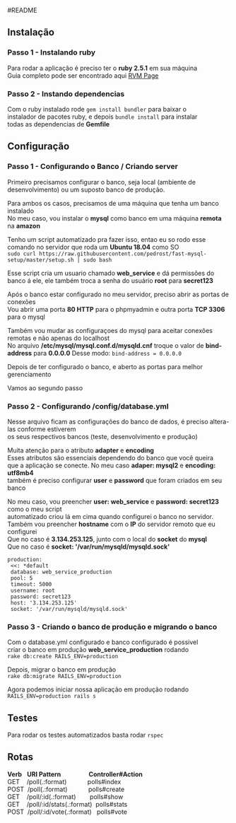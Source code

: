 #README

## Instalação

### Passo 1 - Instalando ruby

Para rodar a aplicação é preciso ter o **ruby 2.5.1** em sua máquina  
Guia completo pode ser encontrado aqui [RVM Page](https://rvm.io/) 

### Passo 2 - Instando dependencias

Com o ruby instalado rode `gem install bundler` para baixar o  
instalador de pacotes ruby, e depois `bundle install` para instalar  
todas as dependencias de **Gemfile**  

## Configuração

### Passo 1 - Configurando o Banco / Criando server

Primeiro precisamos configurar o banco, seja local (ambiente de desenvolvimento) ou um suposto banco de produção.  

Para ambos os casos, precisamos de uma máquina que tenha um banco instalado  
No meu caso, vou instalar o **mysql** como banco em uma máquina **remota** na **amazon**  

Tenho um script automatizado pra fazer isso, entao eu so rodo esse comando no servidor que roda um **Ubuntu 18.04** como SO  
```sudo curl https://raw.githubusercontent.com/pedrost/fast-mysql-setup/master/setup.sh | sudo bash```

Esse script cria um usuario chamado **web_service** e dá permissões do banco á ele, ele também troca a senha do usuário **root** para **secret123**

Após o banco estar configurado no meu servidor, preciso abrir as portas de conexões  
Vou abrir uma porta **80 HTTP** para o phpmyadmin e outra porta **TCP 3306** para o mysql

Também vou mudar as configuraçoes do mysql para aceitar conexões remotas e não apenas do localhost  
No arquivo **/etc/mysql/mysql.conf.d/mysqld.cnf** troque o valor de **bind-address** para **0.0.0.0**
Desse modo: `bind-address = 0.0.0.0`

Depois de ter configurado o banco, e aberto as portas para melhor gerenciamento  

Vamos ao segundo passo  

### Passo 2 - Configurando /config/database.yml

Nesse arquivo ficam as configurações do banco de dados, é preciso altera-las conforme estiverem  
os seus respectivos bancos (teste, desenvolvimento e produção)  

Muita atenção para o atributo **adapter** e **encoding**  
Esses atributos são essenciais dependendo do banco que você queira  
que a aplicação se conecte. No meu caso **adaper: mysql2** e **encoding: utf8mb4**  
também é preciso configurar **user** e **password** que foram criados em seu banco  

No meu caso, vou preencher **user: web_service** e **password: secret123** como o meu script  
automatizado criou lá em cima quando configurei o banco no servidor.  
Também vou preencher **hostname** com o **IP** do servidor remoto que eu configurei  
Que no caso é **3.134.253.125**, junto com o local do **socket** do **mysql**  
Que no caso é **socket: '/var/run/mysqld/mysqld.sock'**  

```
production:
 <<: *default
 database: web_service_production
 pool: 5
 timeout: 5000
 username: root
 password: secret123
 host: '3.134.253.125'
 socket: '/var/run/mysqld/mysqld.sock'
```

### Passo 3 - Criando o banco de produção e migrando o banco

Com o database.yml configurado e banco configurado é possivel  
criar o banco em produção **web_service_production** rodando  
```rake db:create RAILS_ENV=production```

Depois, migrar o banco em produção  
```rake db:migrate RAILS_ENV=production```

Agora podemos iniciar nossa aplicação em produção rodando   
```RAILS_ENV=production rails s```

## Testes

Para rodar os testes automatizados basta rodar ```rspec```  

## Rotas

**Verb**&nbsp;&nbsp;&nbsp;**URI&nbsp;Pattern**&nbsp;&nbsp;&nbsp;&nbsp;&nbsp;&nbsp;&nbsp;&nbsp;&nbsp;&nbsp;&nbsp;&nbsp;&nbsp;&nbsp;&nbsp;&nbsp;**Controller#Action**&nbsp;&nbsp;  
GET&nbsp;&nbsp;&nbsp;&nbsp;/poll(.:format)&nbsp;&nbsp;&nbsp;&nbsp;&nbsp;&nbsp;&nbsp;&nbsp;&nbsp;&nbsp;&nbsp;&nbsp;polls#index&nbsp;&nbsp;  
POST&nbsp;&nbsp;/poll(.:format)&nbsp;&nbsp;&nbsp;&nbsp;&nbsp;&nbsp;&nbsp;&nbsp;&nbsp;&nbsp;&nbsp;&nbsp;polls#create&nbsp;&nbsp;  
GET&nbsp;&nbsp;&nbsp;&nbsp;/poll/:id(.:format)&nbsp;&nbsp;&nbsp;&nbsp;&nbsp;&nbsp;&nbsp;&nbsp;polls#show&nbsp;&nbsp;  
GET&nbsp;&nbsp;&nbsp;&nbsp;/poll/:id/stats(.:format)&nbsp;&nbsp;polls#stats&nbsp;&nbsp;  
POST&nbsp;&nbsp;/poll/:id/vote(.:format)&nbsp;&nbsp;&nbsp;polls#vote&nbsp;&nbsp;  
